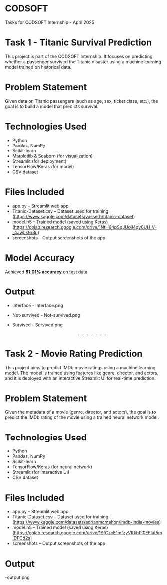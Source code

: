 # CODSOFT
Tasks for CODSOFT Internship - April 2025

# Task 1 - Titanic Survival Prediction
This project is part of the CODSOFT Internship. It focuses on predicting whether a passenger survived the Titanic disaster using a machine learning model trained on historical data.

# Problem Statement
Given data on Titanic passengers (such as age, sex, ticket class, etc.), the goal is to build a model that predicts survival.

# Technologies Used
- Python
- Pandas, NumPy
- Scikit-learn
- Matplotlib & Seaborn (for visualization)
- Streamlit (for deployment)
- TensorFlow/Keras (for model)
- CSV dataset

# Files Included
- app.py – Streamlit web app
- Titanic-Dataset.csv – Dataset used for training
  (https://www.kaggle.com/datasets/yasserh/titanic-dataset)
- model.h5 – Trained model (saved using Keras)
  (https://colab.research.google.com/drive/1NtH64pSqJUoiI4qy6UH_V-_4JwLk9r3u)
- screenshots – Output screenshots of the app 

# Model Accuracy
Achieved **81.01% accuracy** on test data 

# Output
- Interface - Interface.png
- Not-survived - Not-survived.png
- Survived - Survived.png

                                   . . . . . . .
  
# Task 2 - Movie Rating Prediction
This project aims to predict IMDb movie ratings using a machine learning model. The model is trained using features like genre, director, and actors, and it is deployed with an interactive Streamlit UI for real-time prediction.

# Problem Statement
Given the metadata of a movie (genre, director, and actors), the goal is to predict the IMDb rating of the movie using a trained neural network model.

# Technologies Used
- Python
- Pandas, NumPy
- Scikit-learn
- TensorFlow/Keras (for neural network)
- Streamlit (for interactive UI)
- CSV dataset


# Files Included
- app.py – Streamlit web app
- Titanic-Dataset.csv – Dataset used for training
  (https://www.kaggle.com/datasets/adrianmcmahon/imdb-india-movies)
- model.h5 – Trained model (saved using Keras)
  (https://colab.research.google.com/drive/1SfCzeE1mfzyVKkhPl0EFlat5mIDFCd2s)
- screenshots – Output screenshots of the app

# Output
-output.png
